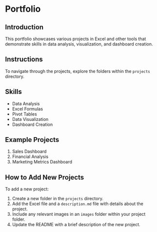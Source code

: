 # Portfolio

## Introduction
This portfolio showcases various projects in Excel and other tools that demonstrate skills in data analysis, visualization, and dashboard creation.

## Instructions
To navigate through the projects, explore the folders within the `projects` directory.

## Skills
- Data Analysis
- Excel Formulas
- Pivot Tables
- Data Visualization
- Dashboard Creation

## Example Projects
1. Sales Dashboard
2. Financial Analysis
3. Marketing Metrics Dashboard

## How to Add New Projects
To add a new project:
1. Create a new folder in the `projects` directory.
2. Add the Excel file and a `description.md` file with details about the project.
3. Include any relevant images in an `images` folder within your project folder.
4. Update the README with a brief description of the new project.
